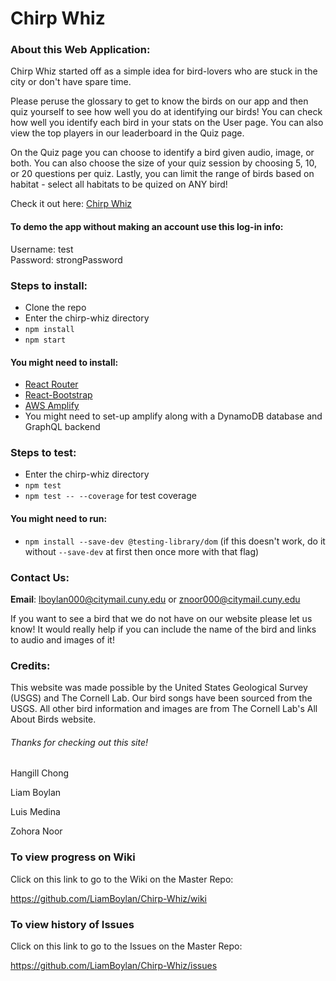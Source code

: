 # Chirp Whiz

### About this Web Application:
Chirp Whiz started off as a simple idea for bird-lovers who are stuck in the city or don't have spare time.

Please peruse the glossary to get to know the birds on our app and then quiz yourself to see how well you do at identifying our birds! You can check how well you identify each bird in your stats on the User page. You can also view the top players in our leaderboard in the Quiz page.

On the Quiz page you can choose to identify a bird given audio, image, or both. You can also choose the size of your quiz session by choosing 5, 10, or 20 questions per quiz. Lastly, you can limit the range of birds based on habitat - select all habitats to be quized on ANY bird!


Check it out here:
[Chirp Whiz](http://chirp-whiz-20191115172533-hostingbucket-myenv.s3-website.us-east-2.amazonaws.com/)

#### To demo the app without making an account use this log-in info:
Username: test  
Password: strongPassword

### Steps to install:
* Clone the repo
* Enter the chirp-whiz directory
* `npm install`
* `npm start`
#### You might need to install:
* [React Router](https://reacttraining.com/react-router/web/guides/quick-start)
* [React-Bootstrap](https://react-bootstrap.github.io/getting-started/introduction/)
* [AWS Amplify](https://aws-amplify.github.io/docs/js/start)
* You might need to set-up amplify along with a DynamoDB database and GraphQL backend

### Steps to test:
* Enter the chirp-whiz directory
* `npm test`
* `npm test -- --coverage` for test coverage
#### You might need to run:
* `npm install --save-dev @testing-library/dom` (if this doesn't work,
    do it without `--save-dev` at first then once more with that flag)


### Contact Us:
**Email**: lboylan000@citymail.cuny.edu or znoor000@citymail.cuny.edu

If you want to see a bird that we do not have on our website please let us know! It would really help if you can include the name of the bird and links to audio and images of it!


### Credits:
This website was made possible by the United States Geological Survey (USGS) and The Cornell Lab. Our bird songs have been sourced from the USGS. All other bird information and images are from The Cornell Lab's All About Birds website.


###### Thanks for checking out this site!

Hangill Chong

Liam Boylan

Luis Medina

Zohora Noor

### To view progress on Wiki

Click on this link to go to the Wiki on the Master Repo:

https://github.com/LiamBoylan/Chirp-Whiz/wiki

### To view history of Issues

Click on this link to go to the Issues on the Master Repo:

https://github.com/LiamBoylan/Chirp-Whiz/issues
